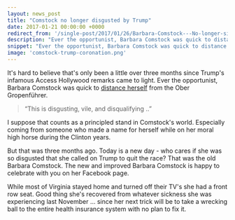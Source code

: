 ```yaml
---
layout: news_post
title: "Comstock no longer disgusted by Trump"
date: 2017-01-21 00:00:00 +0000
redirect_from: '/single-post/2017/01/26/Barbara-Comstock---No-longer-sickened-by-Trump'
description: "Ever the opportunist, Barbara Comstock was quick to distance herself from the Ober Gropenführer back in November"
snippet: "Ever the opportunist, Barbara Comstock was quick to distance herself from the Ober Gropenführer back in November."
image: 'comstock-trump-coronation.png'
---
```


It's hard to believe that's only been a little over three months since Trump's infamous Access Hollywood remarks came to light.  Ever the opportunist, Barbara Comstock was quick to [distance herself](http://loudounnow.com/2016/10/08/comstock-abandons-trump/) from the Ober Gropenführer.

>“This is disgusting, vile, and disqualifying ..”

I suppose that counts as a principled stand in Comstock's world.  Especially coming from someone who made a name for herself while on her moral high horse during the Clinton years.

But that was three months ago.  Today is a new day - who cares if she was so disgusted that she called on Trump to quit the race? That was the old Barbara Comstock.  The new and improved Barbara Comstock is happy to celebrate with you on her Facebook page.

While most of Virginia stayed home and turned off their TV's she had a front row seat.  Good thing she's recovered from whatever sickness she was experiencing last November ... since her next trick will be to take a wrecking ball to the entire health insurance system with no plan to fix it.
